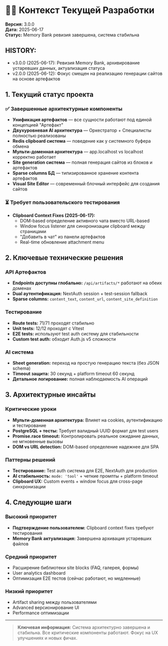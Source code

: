 # 👨‍💻 Контекст Текущей Разработки

**Версия:** 3.0.0  
**Дата:** 2025-06-17  
**Статус:** Memory Bank ревизия завершена, система стабильна

## HISTORY:
* v3.0.0 (2025-06-17): Ревизия Memory Bank, архивирование устаревших данных, актуализация статуса
* v2.0.0 (2025-06-12): Фокус смещен на реализацию генерации сайтов на основе артефактов

## 1. Текущий статус проекта

### ✅ Завершенные архитектурные компоненты
- **Унификация артефактов** — все сущности работают под единой концепцией "Артефакт"
- **Двухуровневая AI архитектура** — Оркестратор + Специалисты полностью реализованы
- **Redis clipboard система** — поведение как у системного буфера обмена
- **Мульти-доменная архитектура** — app.localhost vs localhost корректно работает
- **Site generation система** — полная генерация сайтов из блоков и артефактов
- **Sparse columns БД** — типизированное хранение контента артефактов
- **Visual Site Editor** — современный блочный интерфейс для создания сайтов

### ⏳ Требует пользовательского тестирования
- **Clipboard Context Fixes (2025-06-17):**
  - DOM-based определение активного чата вместо URL-based
  - Window focus listener для синхронизации clipboard между страницами
  - "Добавить в чат" из панели артефактов
  - Real-time обновление attachment menu

## 2. Ключевые технические решения

### API Артефактов
- **Endpoints доступны глобально:** `/api/artifacts/*` работают на обеих доменах
- **Dual аутентификация:** NextAuth session + test-session fallback
- **Sparse columns:** `content_text`, `content_url`, `content_site_definition`

### Тестирование
- **Route tests:** 71/71 проходят стабильно
- **Unit tests:** 12/12 проходят с Vitest
- **E2E tests:** используют test auth систему для стабильности
- **Custom test auth:** обходит Auth.js v5 сложности

### AI система
- **Sheet generation:** переход на простую генерацию текста (без JSON schema)
- **Timeout защита:** 30 секунд + platform timeout 60 секунд
- **Детальное логирование:** полная наблюдаемость AI операций

## 3. Архитектурные инсайты

### Критические уроки
- **Мульти-доменная архитектура:** Влияет на cookies, аутентификацию и тестирование
- **PostgreSQL + тесты:** Требует валидный UUID формат для test users
- **Promise.race timeout:** Контролировать реальное ожидание данных, не мгновенные вызовы
- **DOM vs URL detection:** DOM-based определение надежнее для SPA

### Паттерны решений
- **Тестирование:** Test auth система для E2E, NextAuth для production
- **AI стабильность:** `mode: 'tool'` + четкие промпты + platform timeout
- **Clipboard UX:** Custom events + window focus для cross-page синхронизации

## 4. Следующие шаги

### Высокий приоритет
- **Подтверждение пользователем:** Clipboard context fixes требуют тестирования
- **Memory Bank актуализация:** Завершена архивация устаревших файлов

### Средний приоритет  
- Расширение библиотеки site blocks (FAQ, галерея, формы)
- User analytics dashboard
- Оптимизация E2E тестов (сейчас работают, но медленные)

### Низкий приоритет
- Artifact sharing между пользователями
- Advanced версионирование UI
- Performance оптимизации

---

> **Ключевая информация:** Система архитектурно завершена и стабильна. Все критические компоненты работают. Фокус на UX улучшениях и новых фичах.
